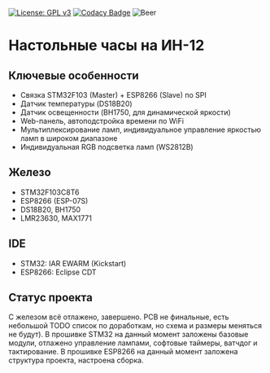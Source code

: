 [![License: GPL v3](https://img.shields.io/badge/License-GPL%20v3-blue.svg)](https://www.gnu.org/licenses/gpl-3.0)
[![Codacy Badge](https://api.codacy.com/project/badge/Grade/c843050f193b43f386815034419c3617)](https://www.codacy.com/app/exclude/nixie-clock?utm_source=github.com&amp;utm_medium=referral&amp;utm_content=jingobo/nixie-clock&amp;utm_campaign=Badge_Grade)
![Beer](https://img.shields.io/beerpay/hashdog/scrapfy-chrome-extension.svg)

# Настольные часы на ИН-12
## Ключевые особенности
* Связка STM32F103 (Master) + ESP8266 (Slave) по SPI
* Датчик температуры (DS18B20)
* Датчик освещенности (BH1750, для динамической яркости)
* Web-панель, автоподстройка времени по WiFi
* Мультиплексирование ламп, индивидуальное управление яркостью ламп в широком диапазоне
* Индивидуальная RGB подсветка ламп (WS2812B)
## Железо
* STM32F103C8T6
* ESP8266 (ESP-07S)
* DS18B20, BH1750
* LMR23630, MAX1771
## IDE
* STM32: IAR EWARM (Kickstart)
* ESP8266: Eclipse CDT
## Статус проекта
С железом всё отлажено, завершено. PCB не финальные, есть небольшой TODO список по доработкам, но схема и размеры меняться не будут).
В прошивке STM32 на данный момент заложены базовые модули, отлажено управление лампами, софтовые таймеры, ватчдог и тактирование.
В прошивке ESP8266 на данный момент заложена структура проекта, настроена сборка.
